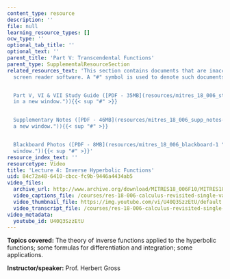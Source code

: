 ```yaml
---
content_type: resource
description: ''
file: null
learning_resource_types: []
ocw_type: ''
optional_tab_title: ''
optional_text: ''
parent_title: 'Part V: Transcendental Functions'
parent_type: SupplementalResourceSection
related_resources_text: 'This section contains documents that are inaccessible to
  screen reader software. A "#" symbol is used to denote such documents.


  Part V, VI & VII Study Guide ([PDF - 35MB](resources/mitres_18_006_study_5_6_7 "Open
  in a new window.")){{< sup "#" >}}


  Supplementary Notes ([PDF - 46MB](resources/mitres_18_006_supp_notes-1 "Open in
  a new window.")){{< sup "#" >}}


  Blackboard Photos ([PDF - 8MB](resources/mitres_18_006_blackboard-1 "Open in a new
  window.")){{< sup "#" >}}'
resource_index_text: ''
resourcetype: Video
title: 'Lecture 4: Inverse Hyperbolic Functions'
uid: 84c72a48-6410-cbcc-fc9b-9446a4434ab5
video_files:
  archive_url: http://www.archive.org/download/MITRES18_006F10/MITRES18_006F10_26_0504_300k.mp4
  video_captions_file: /courses/res-18-006-calculus-revisited-single-variable-calculus-fall-2010/89e4b47d75fa52a5ab0cbed3b5442d1a_U40Q3SzzEtU.vtt
  video_thumbnail_file: https://img.youtube.com/vi/U40Q3SzzEtU/default.jpg
  video_transcript_file: /courses/res-18-006-calculus-revisited-single-variable-calculus-fall-2010/4c6f94cf65d522b376e962e15d27a61c_U40Q3SzzEtU.pdf
video_metadata:
  youtube_id: U40Q3SzzEtU
---
```


**Topics covered:** The theory of inverse functions applied to the hyperbolic functions; some formulas for differentiation and integration; some applications.

**Instructor/speaker:** Prof. Herbert Gross